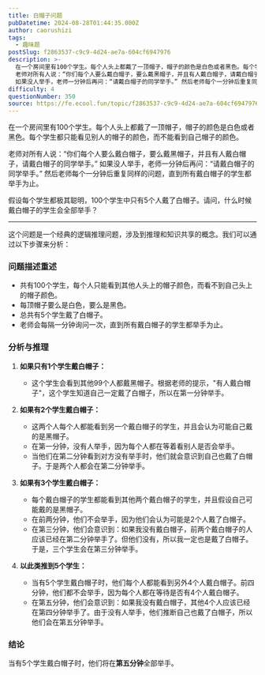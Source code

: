 ```yaml
---
title: 白帽子问题
pubDatetime: 2024-08-28T01:44:35.000Z
author: caorushizi
tags:
  - 趣味题
postSlug: f2863537-c9c9-4d24-ae7a-604cf6947976
description: >-
  在一个房间里有100个学生。每个人头上都戴了一顶帽子，帽子的颜色是白色或者黑色。每个学生都只能看见别人的帽子的颜色，而不能看到自己帽子的颜色。
  老师对所有人说：“你们每个人要么戴白帽子，要么戴黑帽子，并且有人戴白帽子，请戴白帽子的同学举手。”
  如果没人举手，老师一分钟后再问：“请戴白帽子的同学举手。” 然后老师每个一分钟后重复同样的问题，直到所有戴白帽子的学生都举手为止。 假设每个学生都极其聪明，
difficulty: 4
questionNumber: 350
source: https://fe.ecool.fun/topic/f2863537-c9c9-4d24-ae7a-604cf6947976
---
```


在一个房间里有100个学生。每个人头上都戴了一顶帽子，帽子的颜色是白色或者黑色。每个学生都只能看见别人的帽子的颜色，而不能看到自己帽子的颜色。

老师对所有人说：“你们每个人要么戴白帽子，要么戴黑帽子，并且有人戴白帽子，请戴白帽子的同学举手。” 如果没人举手，老师一分钟后再问：“请戴白帽子的同学举手。” 然后老师每个一分钟后重复同样的问题，直到所有戴白帽子的学生都举手为止。

假设每个学生都极其聪明，100个学生中只有5个人戴了白帽子。请问，什么时候戴白帽子的学生会全部举手？

---

这个问题是一个经典的逻辑推理问题，涉及到推理和知识共享的概念。我们可以通过以下步骤来分析：

### 问题描述重述

- 共有100个学生，每个人只能看到其他人头上的帽子颜色，而看不到自己头上的帽子颜色。
- 每顶帽子要么是白色，要么是黑色。
- 总共有5个学生戴了白帽子。
- 老师会每隔一分钟询问一次，直到所有戴白帽子的学生都举手为止。

### 分析与推理

1. **如果只有1个学生戴白帽子：**

   - 这个学生会看到其他99个人都戴黑帽子。根据老师的提示，"有人戴白帽子"，这个学生知道自己一定戴了白帽子，所以在第一分钟举手。

2. **如果有2个学生戴白帽子：**

   - 这两个人每个人都能看到另一个戴白帽子的学生，并且会认为可能自己戴的是黑帽子。
   - 在第一分钟，没有人举手，因为每个人都在等着看别人是否会举手。
   - 当他们在第二分钟看到对方没有举手时，他们就会意识到自己也戴了白帽子。于是两个人都会在第二分钟举手。

3. **如果有3个学生戴白帽子：**

   - 每个戴白帽子的学生都能看到其他两个戴白帽子的学生，并且假设自己可能戴的是黑帽子。
   - 在前两分钟，他们不会举手，因为他们会认为可能是2个人戴了白帽子。
   - 在第三分钟，他们会意识到：如果我没有戴白帽子，前两个戴白帽子的人应该已经在第二分钟举手了。但他们没有，所以我一定也是戴了白帽子。于是，三个学生会在第三分钟举手。

4. **以此类推到5个学生：**
   - 当有5个学生戴白帽子时，他们每个人都能看到另外4个人戴白帽子。前四分钟，他们都不会举手，因为每个人都在等待是否有4个人戴白帽子。
   - 在第五分钟，他们会意识到：如果我没有戴白帽子，其他4个人应该已经在第四分钟举手了。由于没有人举手，他们推断自己也戴了白帽子，所以他们会在第五分钟举手。

### 结论

当有5个学生戴白帽子时，他们将在**第五分钟**全部举手。
